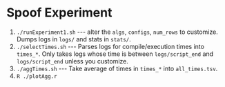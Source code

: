 # Spoof Experiment

1. `./runExperiment1.sh` --- alter the `algs`, `configs`, `num_rows` to customize. Dumps logs in `logs/` and stats in `stats/`.
2. `./selectTimes.sh` --- Parses logs for compile/execution times into `times_*`. Only takes logs whose time is between `logs/script_end` and `logs/script_end` unless you customize.
3. `./aggTimes.sh` --- Take average of times in `times_*` into `all_times.tsv`.
4. `R ./plotAgg.r`
